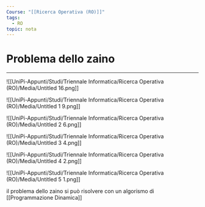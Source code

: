 ```yaml
---
Course: "[[Ricerca Operativa (RO)]]"
tags:
  - RO
topic: nota
---
```


# Problema dello zaino
---

![[UniPi-Appunti/Studi/Triennale Informatica/Ricerca Operativa (RO)/Media/Untitled 16.png]]

![[UniPi-Appunti/Studi/Triennale Informatica/Ricerca Operativa (RO)/Media/Untitled 1 9.png]]

![[UniPi-Appunti/Studi/Triennale Informatica/Ricerca Operativa (RO)/Media/Untitled 2 6.png]]

![[UniPi-Appunti/Studi/Triennale Informatica/Ricerca Operativa (RO)/Media/Untitled 3 4.png]]

![[UniPi-Appunti/Studi/Triennale Informatica/Ricerca Operativa (RO)/Media/Untitled 4 2.png]]

![[UniPi-Appunti/Studi/Triennale Informatica/Ricerca Operativa (RO)/Media/Untitled 5 1.png]]

il problema dello zaino si può risolvere con un algorismo di [[Programmazione Dinamica]]